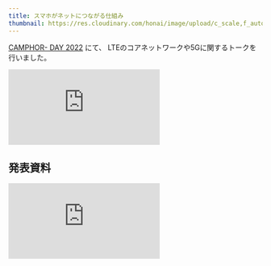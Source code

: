 ```yaml
---
title: スマホがネットにつながる仕組み
thumbnail: https://res.cloudinary.com/honai/image/upload/c_scale,f_auto,w_640/talks/lte.jpg
---
```

[CAMPHOR- DAY 2022](https://camphor.connpass.com/event/240762) にて、
LTEのコアネットワークや5Gに関するトークを行いました。

<iframe src="https://www.youtube-nocookie.com/embed/1vu6OrDJuCc?start=380" style="aspect-ratio:16/9" title="YouTube video player" frameborder="0" allow="accelerometer; autoplay; clipboard-write; encrypted-media; gyroscope; picture-in-picture" allowfullscreen></iframe>

## 発表資料

<iframe src="https://speakerdeck.com/player/2a6b5b5e2c48485d8d5470b94d6766b5" title="スマホがネットにつながる仕組み" style="aspect-ratio:4/3;" frameborder="0" allowfullscreen="true" mozallowfullscreen="true" webkitallowfullscreen="true" data-ratio="1.3333333333333333" frameborder="0"></iframe>
